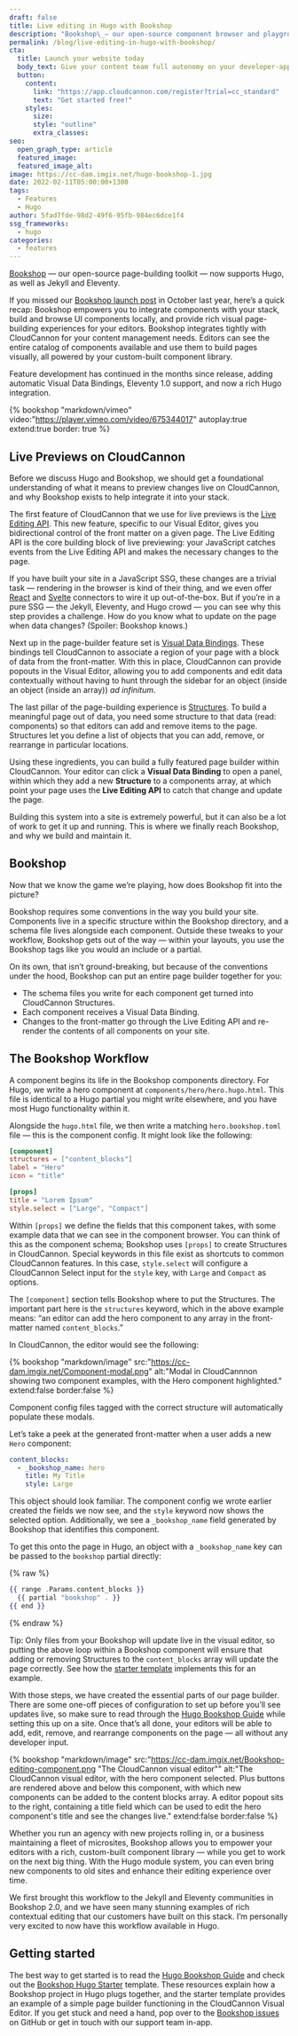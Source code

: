 ```yaml
---
draft: false
title: Live editing in Hugo with Bookshop
description: "Bookshop\_— our open-source component browser and playground, now brings live editing and component-driven workflows to Hugo, as well as Jekyll and Eleventy."
permalink: /blog/live-editing-in-hugo-with-bookshop/
cta:
  title: Launch your website today
  body_text: Give your content team full autonomy on your developer-approved tech stack with CloudCannon.
  button:
    content: 
      link: "https://app.cloudcannon.com/register?trial=cc_standard"
      text: "Get started free!"
    styles:
      size:
      style: "outline"
      extra_classes:
seo:
  open_graph_type: article
  featured_image:
  featured_image_alt:
image: https://cc-dam.imgix.net/hugo-bookshop-1.jpg
date: 2022-02-11T05:00:00+1300
tags:
  - Features
  - Hugo
author: 5fad7fde-98d2-49f6-95fb-984ec6dce1f4
ssg_frameworks:
  - hugo
categories:
  - features
---
```

[Bookshop](https://github.com/CloudCannon/bookshop) — our open-source page-building toolkit — now supports Hugo, as well as Jekyll and Eleventy.

If you missed our [Bookshop launch post](/blog/introducing-bookshop/) in October last year, here’s a quick recap: Bookshop empowers you to integrate components with your stack, build and browse UI components locally, and provide rich visual page-building experiences for your editors. Bookshop integrates tightly with CloudCannon for your content management needs. Editors can see the entire catalog of components available and use them to build pages visually, all powered by your custom-built component library.

Feature development has continued in the months since release, adding automatic Visual Data Bindings, Eleventy 1.0 support, and now a rich Hugo integration.

{% bookshop "markdown/vimeo" video:"https://player.vimeo.com/video/675344017" autoplay:true extend:true border: true %}

## Live Previews on CloudCannon

Before we discuss Hugo and Bookshop, we should get a foundational
understanding of what it means to preview changes live on CloudCannon, and
why Bookshop exists to help integrate it into your stack. 

The first feature of CloudCannon that we use for live previews is the
[Live Editing API](https://cloudcannon.com/documentation/articles/using-live-editing-with-vanilla-js/). This new feature, specific to our Visual
Editor, gives you bidirectional control of the front matter on a given
page. The Live Editing API is the core building block of live previewing:
your JavaScript catches events from the Live Editing API and makes the
necessary changes to the page. 


If you have built your site in a JavaScript SSG, these changes are a
trivial task — rendering in the browser is kind of their thing, and we
even offer
[React](https://cloudcannon.com/documentation/articles/using-live-editing-with-react/) and
[Svelte](https://cloudcannon.com/documentation/articles/live-editing-with-svelte/) connectors to wire it up out-of-the-box.
But if you’re in a pure SSG — the Jekyll, Eleventy, and Hugo crowd — you
can see why this step provides a challenge. How do you know what to update
on the page when data changes? (Spoiler: Bookshop knows.)


Next up in the page-builder feature set is [Visual Data
Bindings](https://cloudcannon.com/documentation/articles/what-are-visual-data-bindings/). These bindings tell CloudCannon to
associate a region of your page with a block of data from the
front-matter. With this in place, CloudCannon can provide popouts in the
Visual Editor, allowing you to add components and edit data contextually
without having to hunt through the sidebar for an object (inside an object
(inside an array)) *ad infinitum*. 

The last pillar of the page-building experience is
[Structures](https://cloudcannon.com/documentation/articles/defining-what-adds-to-an-array-with-array-structures/#structures). To build a meaningful page out of data,
you need some structure to that data (read: components) so that editors
can add and remove items to the page. Structures let you define a list of
objects that you can add, remove, or rearrange in particular
locations. 

Using these ingredients, you can build a fully featured page builder
within CloudCannon. Your editor can click a **Visual Data
Binding** to open a panel, within which they add a
new **Structure** to a components array, at which point your
page uses the **Live Editing API** to catch that change and
update the page.


Building this system into a site is extremely powerful, but it can also be
a lot of work to get it up and running. This is where we finally reach
Bookshop, and why we build and maintain it.


## Bookshop


Now that we know the game we’re playing, how does Bookshop fit into the
picture? 


Bookshop requires some conventions in the way you build your site.
Components live in a specific structure within the Bookshop directory, and
a schema file lives alongside each component. Outside these tweaks to your
workflow, Bookshop gets out of the way — within your layouts, you use the
Bookshop tags like you would an include or a partial. 

On its own, that isn’t ground-breaking, but because of the conventions
under the hood, Bookshop can put an entire page builder together for you:

* The schema files you write for each component get turned into
CloudCannon Structures.
* Each component receives a Visual Data Binding.
* Changes to the front-matter go through the Live Editing API and
re-render the contents of all components on your site.

## The Bookshop Workflow

A component begins its life in the Bookshop components directory. For
Hugo, we write a hero component at `components/hero/hero.hugo.html`. This
file is identical to a Hugo partial you might write elsewhere, and you
have most Hugo functionality within it. 

Alongside the `hugo.html` file, we then write a matching
`hero.bookshop.toml` file — this is the component config. It might look
like the following:

```toml
[component]
structures = ["content_blocks"]
label = "Hero"
icon = "title"

[props]
title = "Lorem Ipsum"
style.select = ["Large", "Compact"]
```

Within `[props]` we define the fields that this component takes, with some
example data that we can see in the component browser. You can think of
this as the component schema; Bookshop uses `[props]` to create Structures
in CloudCannon. Special keywords in this file exist as shortcuts to common
CloudCannon features. In this case, `style.select` will configure a
CloudCannon Select input for the `style` key, with `Large` and `Compact`
as options.

The `[component]` section tells Bookshop where to put the Structures. The
important part here is the `structures` keyword, which in the above
example means: “an editor can add the hero component to any array in the
front-matter named `content_blocks`.”

In CloudCannon, the editor would see the following:

{% bookshop "markdown/image" src:"https://cc-dam.imgix.net/Component-modal.png" alt:"Modal in CloudCannnon showing two component examples, with the Hero component highlighted." extend:false border:false %}


Component config files tagged with the correct structure will
automatically populate these modals.


Let’s take a peek at the generated front-matter when a user adds a new
`Hero` component:

```yaml
content_blocks:
  - _bookshop_name: hero
    title: My Title
    style: Large
```

This object should look familiar. The component config we wrote earlier
created the fields we now see, and the `style` keyword now shows the
selected option. Additionally, we see a `_bookshop_name` field generated
by Bookshop that identifies this component. 


To get this onto the page in Hugo, an object with a
`_bookshop_name` key can be passed to the `bookshop` partial
directly:

{% raw %}
```handlebars
{{ range .Params.content_blocks }}
  {{ partial "bookshop" . }}
{{ end }}
```
{% endraw %}

Tip: Only files from your Bookshop will update live in the visual editor,
so putting the above loop within a Bookshop component will ensure that
adding or removing Structures to the `content_blocks` array will
update the page correctly. See how the [starter template](https://github.com/CloudCannon/hugo-bookshop-starter/blob/main/component-library/shared/hugo/page.hugo.html) implements this for an example.

With those steps, we have created the essential parts of our page builder.
There are some one-off pieces of configuration to set up before you’ll see
updates live, so make sure to read through the [Hugo Bookshop
Guide](https://github.com/CloudCannon/bookshop/blob/main/guides/hugo.adoc) while setting this up on a
site. Once that’s all done, your editors will be able to add, edit,
remove, and rearrange components on the page — all without any developer
input.

{% bookshop "markdown/image" src:"https://cc-dam.imgix.net/Bookshop-editing-component.png "The
CloudCannon visual editor"" alt:"The CloudCannon visual editor, with the hero component selected. Plus
buttons are rendered above and below this component, with which new
components can be added to the content blocks array. A editor popout sits
to the right, containing a title field which can be used to edit the hero
component's title and see the changes
live." extend:false border:false %}

Whether you run an agency with new projects rolling in, or a business
maintaining a fleet of microsites, Bookshop allows you to empower your
editors with a rich, custom-built component library — while you get to
work on the next big thing. With the Hugo module system, you can even
bring new components to old sites and enhance their editing experience
over time.

We first brought this workflow to the Jekyll and Eleventy communities in
Bookshop 2.0, and we have seen many stunning examples of rich contextual
editing that our customers have built on this stack. I’m personally very
excited to now have this workflow available in Hugo. 

## Getting started

The best way to get started is to read the [Hugo Bookshop
Guide](https://github.com/CloudCannon/bookshop/blob/main/guides/hugo.adoc) and check out the [Bookshop
Hugo Starter](https://github.com/CloudCannon/hugo-bookshop-starter) template. These resources
explain how a Bookshop project in Hugo plugs together, and the starter
template provides an example of a simple page builder functioning in the
CloudCannon Visual Editor. If you get stuck and need a hand, pop over to
the [Bookshop issues](https://github.com/CloudCannon/bookshop/issues) on GitHub or get in touch with
our support team in-app.